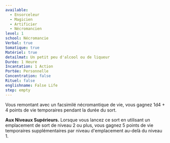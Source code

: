 ```yaml
---
available:
  - Ensorceleur
  - Magicien
  - Artificier
  - Nécromancien
level: 1
school: Nécromancie
Verbal: true
Somatique: true
Matériel: true
detailmat: Un petit peu d'alcool ou de liqueur
Durée: 1 Heure
Incantation: 1 Action
Portée: Personnelle
Concentration: false
Rituel: false
englishname: False Life
step: empty
---
```

Vous remontant avec un facsimilé nécromantique de vie, vous gagnez 1d4 + 4 points de vie temporaires pendant la durée du sort.

**Aux Niveaux Supérieurs.** Lorsque vous lancez ce sort en utilisant un emplacement de sort de niveau 2 ou plus, vous gagnez 5 points de vie temporaires supplémentaires par niveau d'emplacement au-delà du niveau 1.
